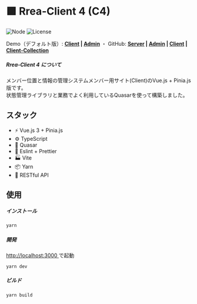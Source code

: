# 🟪 Rrea-Client 4 (C4)

![Node](https://img.shields.io/badge/Node.js-v18.3.0-84CC16.svg?style=flat-square)  ![License](https://img.shields.io/badge/License-MIT-0284C7.svg?logo=&style=flat-square)

Demo（デフォルト版）: **[Client]() | [Admin]()**  ・  GitHub: **[Server](https://github.com/kensoz/Rrea-server) | [Admin]() | [Client](https://github.com/kensoz/Rrea-client) | [Client-Collection](https://github.com/kensoz/Rrea-client-collection)**

##### Rrea-Client 4 について

メンバー位置と情報の管理システムメンバー用サイト(Client)のVue.js + Pinia.js版です。\
状態管理ライブラリと業務でよく利用しているQuasarを使って構築しました。



## スタック

+ ⚡️ Vue.js 3 + Pinia.js
+ ⚙️ TypeScript
+ 🎨 Quasar
+ 📑 Eslint + Prettier
+ 🏭 Vite
+ 📦 Yarn
+ 🔺 RESTful API



## 使用

##### インストール

```bash
yarn
```

##### 開発

[http://localhost:3000 ](http://localhost:3000) で起動

```bash
yarn dev
```

##### ビルド

```bash
yarn build
```

